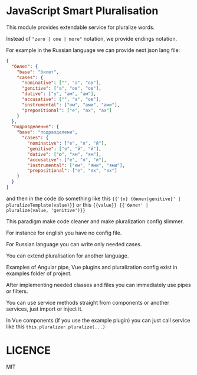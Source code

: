 JavaScript Smart Pluralisation
==============================

This module provides extendable service for pluralize words.

Instead of `"zero | one | more"` notation, we provide endings notation.

For example in the Russian language we can provide next json lang file:

```json
{
  "билет": {
    "base": "билет",
    "cases": {
      "nominative": ["", "а", "ов"],
      "genitive": ["а", "ов", "ов"],
      "dative": ["у", "ам", "ам"],
      "accusative": ["", "а", "ов"],
      "instrumental": ["ом", "ами", "ами"],
      "prepositional": ["е", "ах", "ах"]
    }
  },
  "подразделение": {
    "base": "подразделени",
      "cases": {
        "nominative": ["е", "я", "й"],
        "genitive": ["я", "й", "й"],
        "dative": ["ю", "ям", "ям"],
        "accusative": ["е", "я", "й"],
        "instrumental": ["ем", "ями", "ями"],
        "prepositional": ["е", "ях", "ях"]
    }
  }
}
```  

and then in the code do something like this `{{'{n} {билет|genitive}' | pluralizeTemplate(value)}}`
or this `{{value}} {{'билет' | pluralize(value, 'genitive')}}`

This paradigm make code cleaner and make pluralization config slimmer.

For instance for english you have no config file.

For Russian language you can write only needed cases.

You can extend pluralisation for another language.

Examples of Angular pipe, Vue plugins and pluralization config exist in examples folder of project.

After implementing needed classes and files you can immediately use pipes or filters.

You can use service methods straight from components or another services, just import or inject it.

In Vue components (if you use the example plugin) you can just call service like this `this.pluralizer.pluralize(...)`  


LICENCE
=======

MIT
